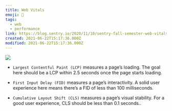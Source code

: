 ```yaml
---
title: Web Vitals
emoji: 📝
tags:
  - web
  - performance
link: https://blog.sentry.io/2020/11/10/sentry-fall-semester-web-vitals-101
created: 2021-06-22T15:17:36.000Z
modified: 2021-06-22T15:17:36.000Z
---
```


![](https://images.ctfassets.net/em6l9zw4tzag/393zMaJyvc56O9Nku46LAN/bc6e592f9e2af5d252519d0a83a06f4a/dd.png)

- `Largest Contentful Paint (LCP)` measures a page’s loading. The goal here should be a LCP within 2.5 seconds once the page starts loading.

- `First Input Delay (FID)` measures a page’s interactivity. A solid user experience here means there’s a FID of less than 100 milliseconds.

- `Cumulative Layout Shift (CLS)` measures a page’s visual stability. For a good user experience, CLS should be less than 0.1 seconds..
